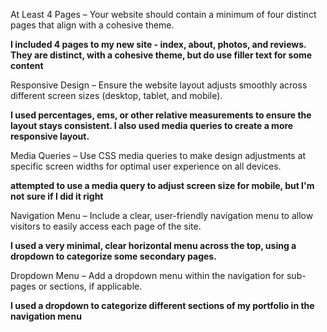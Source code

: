 At Least 4 Pages – Your website should contain a minimum of four distinct pages that align with a cohesive theme.

**I included 4 pages to my new site - index, about, photos, and reviews. They are distinct, with a cohesive theme, but do use filler text for some content**

Responsive Design – Ensure the website layout adjusts smoothly across different screen sizes (desktop, tablet, and mobile).

**I used percentages, ems, or other relative measurements to ensure the layout stays consistent. I also used media queries to create a more responsive layout.**

Media Queries – Use CSS media queries to make design adjustments at specific screen widths for optimal user experience on all devices.

**attempted to use a media query to adjust screen size for mobile, but I'm not sure if I did it right**

Navigation Menu – Include a clear, user-friendly navigation menu to allow visitors to easily access each page of the site.

**I used a very minimal, clear horizontal menu across the top, using a dropdown to categorize some secondary pages.**

Dropdown Menu – Add a dropdown menu within the navigation for sub-pages or sections, if applicable.

**I used a dropdown to categorize different sections of my portfolio in the navigation menu**
